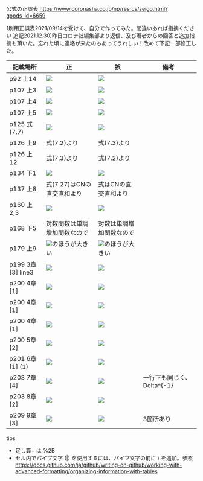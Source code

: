 公式の正誤表
https://www.coronasha.co.jp/np/resrcs/seigo.html?goods_id=6659

1刷用正誤表2021/09/14を受けて、自分で作ってみた。間違いあれば指摘ください
追記2021.12.30)昨日コロナ社編集部より返信、及び著者からの回答と追加指摘も頂いた。忘れた頃に連絡が来たのもあってうれしい！改めて下記一部修正した。

| 記載場所 | 正 | 誤 | 備考 |
| ------------- | ------------- | ------------- | ------------- |
| p92 上14 | <img src="https://render.githubusercontent.com/render/math?math==2\int ^{1}_{0}\left( -\dfrac{1}{2}\right) \left\{ \cos \left( 4\pi nt\right) -1\right\} dt"> | <img src="https://render.githubusercontent.com/render/math?math==2\int ^{1}_{0}\left( -{1}\right) \left\{ \cos \left( 4\pi nt\right) -1\right\} dt"> |  |
| p107 上3 | <img src="https://render.githubusercontent.com/render/math?math=u_{1}=-3u_{2}"> | <img src="https://render.githubusercontent.com/render/math?math=u_{1}=3u_{2}"> |
| p107 上4 | <img src="https://render.githubusercontent.com/render/math?math=u=\dfrac{1}{\sqrt{10}}\begin{bmatrix} 3 \\ -1\end{bmatrix}"> | <img src="https://render.githubusercontent.com/render/math?math=u=\dfrac{1}{\sqrt{10}}\begin{bmatrix} 3 \\ 1\end{bmatrix}"> |
| p107 上5 | <img src="https://render.githubusercontent.com/render/math?math=u=\begin{bmatrix} 3 \\ -1\end{bmatrix}"> | <img src="https://render.githubusercontent.com/render/math?math=u=\begin{bmatrix} 3 \\ 1\end{bmatrix}"> |
| p125 式(7.7) | <img src="https://render.githubusercontent.com/render/math?math=\mu_{i}^2u_{i}"> | <img src="https://render.githubusercontent.com/render/math?math=\mu^2u_{i}"> |  |
| p126 上9 | 式(7.2)より | 式(7.3)より |
| p126 上12 | 式(7.3)より | 式(7.2)より |
| p134 下1 | <img src="https://render.githubusercontent.com/render/math?math=-f^{H}\left( AA^{%2B}\right) ^{H}AA^{%2B}f"> | <img src="https://render.githubusercontent.com/render/math?math=-f^{H}\left( AA^{%2B}\right) ^{H}AA^{%2B}x"> |
| p137 上8 | 式(7.27)はCNの直交直和より | 式はCNの直交直和より |  |
| p160 上2,3 | <img src="https://render.githubusercontent.com/render/math?math=\dfrac{2\sigma^{2}}{\sqrt{\pi}}"> | <img src="https://render.githubusercontent.com/render/math?math=\dfrac{2\sigma^{2}}{{\pi}}"> |  |
| p168 下5 | 対数関数は単調増加関数なので | 対数は単調増加関数なので |  |
| p179 上9 | <img src="https://render.githubusercontent.com/render/math?math=\left\|y-x^{\ast}\right\\|">のほうが大きい | <img src="https://render.githubusercontent.com/render/math?math=\left\|y-x^{\ast}\right\\| ^{2}">のほうが大きい |  |
| p199 3章[3] line3 | <img src="https://render.githubusercontent.com/render/math?math=\dfrac{1}{N}\sum ^{N-1}_{k=0}e^{0}=1\\"> | <img src="https://render.githubusercontent.com/render/math?math=\dfrac{1}{N}=\sum ^{N-1}_{k=0}e^{0}=1\\"> |
| p200 4章[1] | <img src="https://render.githubusercontent.com/render/math?math=\begin{bmatrix} c_{1} \\ c_{2} \end{bmatrix}"> | <img src="https://render.githubusercontent.com/render/math?math=\begin{bmatrix} c_{1} \\ c_{1} \end{bmatrix}"> |
| p200 4章[1] | <img src="https://render.githubusercontent.com/render/math?math=C_{1}=-\dfrac{3}{7},C_{2}=-\dfrac{13}{7}"> | <img src="https://render.githubusercontent.com/render/math?math=C_{1}=-\dfrac{3}{8},C_{2}=-1"> |
| p200 4章[1] | <img src="https://render.githubusercontent.com/render/math?math=x=-\dfrac{3}{7}u_{1}-\dfrac{13}{7}u_{2}"> | <img src="https://render.githubusercontent.com/render/math?math=x=-\dfrac{3}{8}u_{1}-u_{2}"> |
| p200 5章[2] | <img src="https://render.githubusercontent.com/render/math?math=\cos \theta =\dfrac{\langle x,y\rangle }{\left\| x\right\|\left\| y\right\| } =\dfrac{\langle ay.y\rangle }{a\left\| y\right\|\left\| y\right\| }"> | <img src="https://render.githubusercontent.com/render/math?math=\cos \theta =\dfrac{\langle x,y\rangle }{\left\| x\right\| }\left\| y\right\| =\dfrac{\langle ay.y\rangle }{a\left\| y\right\| }\left\| y\right\|"> |
| p201 6章[1] (1) | <img src="https://render.githubusercontent.com/render/math?math=v_{1}=\dfrac{1}{\sqrt{1%2B\left\| -i\right\| ^{2}}}"> | <img src="https://render.githubusercontent.com/render/math?math=v_{1}=\dfrac{1}{\sqrt{1%2B\left( -i\right) ^{2}}}"> |
| p203 7章[4] | <img src="https://render.githubusercontent.com/render/math?math=U^{H}U=\Delta ^{-1}V^{H}A^{H}AV\Delta ^{-1}"> | <img src="https://render.githubusercontent.com/render/math?math=U^{H}U=\Delta V^{H}A^{H}AV\Delta ^{-1}"> | 一行下も同じく、Delta^{-1} |
| p203 8章[2] | <img src="https://render.githubusercontent.com/render/math?math==\dfrac{1}{\sqrt{2\pi \sigma ^{2}}}\int _{-\rho }^{\infty }e^{-X^{2}}\sqrt{2\sigma ^{2}}dX"> | <img src="https://render.githubusercontent.com/render/math?math==\dfrac{1}{\sqrt{2\pi \sigma ^{2}}}\int _{-\rho }^{\infty }e^{-X^{2}}dX"> | |
| p209 9章[3] | <img src="https://render.githubusercontent.com/render/math?math=\sum^{K}_{k=1}"> | <img src="https://render.githubusercontent.com/render/math?math=\sum^{L}_{k=1}"> | 3箇所あり |


tips
- 足し算+ は %2B
- セル内でパイプ文字 (|) を使用するには、パイプ文字の前に \ を追加。参照 https://docs.github.com/ja/github/writing-on-github/working-with-advanced-formatting/organizing-information-with-tables
 
